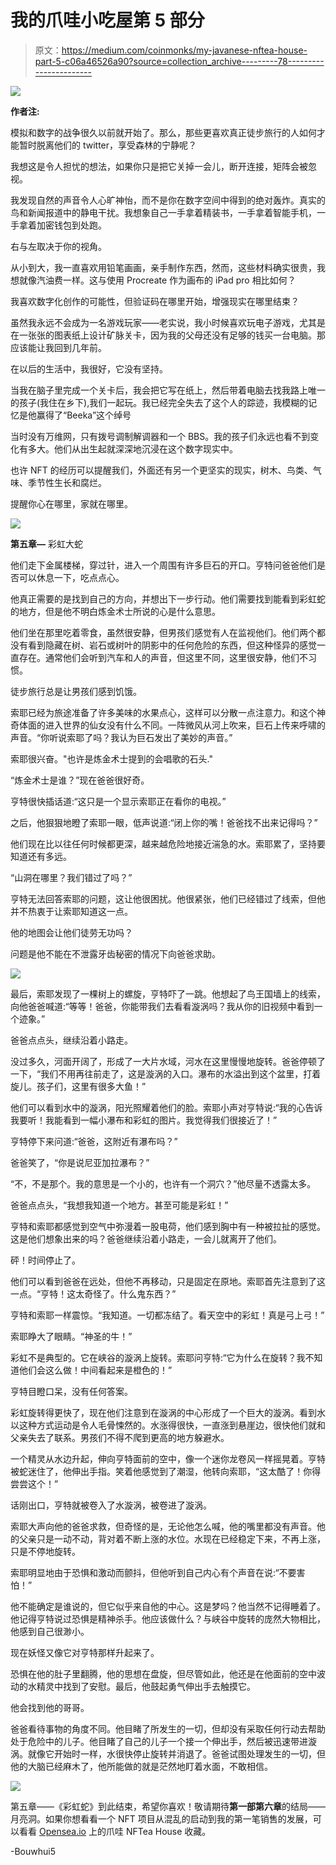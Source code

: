 # 我的爪哇小吃屋第 5 部分

> 原文：<https://medium.com/coinmonks/my-javanese-nftea-house-part-5-c06a46526a90?source=collection_archive---------78----------------------->

![](img/2701d257e0398d8bb79dc911e9bca4bd.png)

**作者注:**

模拟和数字的战争很久以前就开始了。那么，那些更喜欢真正徒步旅行的人如何才能暂时脱离他们的 twitter，享受森林的宁静呢？

我想这是令人担忧的想法，如果你只是把它关掉一会儿，断开连接，矩阵会被忽视。

我发现自然的声音令人心旷神怡，而不是你在数字空间中得到的绝对轰炸。真实的鸟和新闻报道中的静电干扰。我想象自己一手拿着精装书，一手拿着智能手机，一手拿着加密钱包到处跑。

右与左取决于你的视角。

从小到大，我一直喜欢用铅笔画画，亲手制作东西，然而，这些材料确实很贵，我想就像汽油费一样。这与使用 Procreate 作为画布的 iPad pro 相比如何？

我喜欢数字化创作的可能性，但验证码在哪里开始，增强现实在哪里结束？

虽然我永远不会成为一名游戏玩家——老实说，我小时候喜欢玩电子游戏，尤其是在一张张的图表纸上设计矿脉关卡，因为我的父母还没有足够的钱买一台电脑。那应该能让我回到几年前。

在以后的生活中，我很好，它没有坚持。

当我在脑子里完成一个关卡后，我会把它写在纸上，然后带着电脑去找我路上唯一的孩子(我住在乡下),我们一起玩。我已经完全失去了这个人的踪迹，我模糊的记忆是他赢得了“Beeka”这个绰号

当时没有万维网，只有拨号调制解调器和一个 BBS。我的孩子们永远也看不到变化有多大。他们从出生起就深深地沉浸在这个数字现实中。

也许 NFT 的经历可以提醒我们，外面还有另一个更坚实的现实，树木、鸟类、气味、季节性生长和腐烂。

提醒你心在哪里，家就在哪里。

![](img/ee9e4bd5b2a45808c770fa58a981e123.png)

**第五章—** 彩虹大蛇

他们走下金属楼梯，穿过针，进入一个周围有许多巨石的开口。亨特问爸爸他们是否可以休息一下，吃点点心。

他真正需要的是找到自己的方向，并想出下一步行动。他们需要找到能看到彩虹蛇的地方，但是他不明白炼金术士所说的心是什么意思。

他们坐在那里吃着零食，虽然很安静，但男孩们感觉有人在监视他们。他们两个都没有看到隐藏在树、岩石或树叶的阴影中的任何危险的东西，但这种怪异的感觉一直存在。通常他们会听到汽车和人的声音，但这里不同，这里很安静，他们不习惯。

徒步旅行总是让男孩们感到饥饿。

索耶已经为旅途准备了许多美味的水果点心，这样可以分散一点注意力。和这个神奇体面的进入世界的仙女没有什么不同。一阵微风从河上吹来，巨石上传来呼啸的声音。“你听说索耶了吗？我认为巨石发出了美妙的声音。”

索耶很兴奋。"也许是炼金术士提到的会唱歌的石头."

“炼金术士是谁？”现在爸爸很好奇。

亨特很快插话道:“这只是一个显示索耶正在看你的电视。”

之后，他狠狠地瞪了索耶一眼，低声说道:“闭上你的嘴！爸爸找不出来记得吗？”

他们现在比以往任何时候都更深，越来越危险地接近湍急的水。索耶累了，坚持要知道还有多远。

“山洞在哪里？我们错过了吗？”

亨特无法回答索耶的问题，这让他很困扰。他很紧张，他们已经错过了线索，但他并不热衷于让索耶知道这一点。

他的地图会让他们徒劳无功吗？

问题是他不能在不泄露牙齿秘密的情况下向爸爸求助。

![](img/d7f3c33d9bdc3d26eac3729725e8dfaf.png)

最后，索耶发现了一棵树上的螺旋，亨特吓了一跳。他想起了鸟王国墙上的线索，向他爸爸喊道:“等等！爸爸，你能带我们去看看漩涡吗？我从你的旧视频中看到一个迹象。”

爸爸点点头，继续沿着小路走。

没过多久，河面开阔了，形成了一大片水域，河水在这里慢慢地旋转。爸爸停顿了一下，“我们不用再往前走了，这是漩涡的入口。瀑布的水溢出到这个盆里，打着旋儿。孩子们，这里有很多大鱼！”

他们可以看到水中的漩涡，阳光照耀着他们的脸。索耶小声对亨特说:“我的心告诉我要听！我能看到一幅小瀑布和彩虹的图片。我觉得我们很接近了！”

亨特停下来问道:“爸爸，这附近有瀑布吗？”

爸爸笑了，“你是说尼亚加拉瀑布？”

“不，不是那个。我的意思是一个小的，也许有一个洞穴？”他尽量不透露太多。

爸爸点点头，“我想我知道一个地方。甚至可能是彩虹！”

亨特和索耶都感觉到空气中弥漫着一股电荷，他们感到胸中有一种被拉扯的感觉。这是他们想象出来的吗？爸爸继续沿着小路走，一会儿就离开了他们。

砰！时间停止了。

他们可以看到爸爸在远处，但他不再移动，只是固定在原地。索耶首先注意到了这一点。“亨特！这太奇怪了。什么鬼东西？”

亨特和索耶一样震惊。“我知道。一切都冻结了。看天空中的彩虹！真是弓上弓！”

索耶睁大了眼睛。“神圣的牛！”

彩虹不是典型的。它在峡谷的漩涡上旋转。索耶问亨特:“它为什么在旋转？我不知道他们会这么做！中间看起来是橙色的！”

亨特目瞪口呆，没有任何答案。

彩虹旋转得更快了，现在他们注意到在漩涡的中心形成了一个巨大的漩涡。看到水以这种方式运动是令人毛骨悚然的。水涨得很快，一直涨到悬崖边，很快他们就和父亲失去了联系。男孩们不得不爬到更高的地方躲避水。

一个精灵从水边升起，伸向亨特面前的空中，像一个迷你龙卷风一样摇晃着。亨特被蛇迷住了，他伸出手指。笑着他感觉到了潮湿，他转向索耶，“这太酷了！你得尝尝这个！”

话刚出口，亨特就被卷入了水漩涡，被卷进了漩涡。

索耶大声向他的爸爸求救，但奇怪的是，无论他怎么喊，他的嘴里都没有声音。他的父亲只是一动不动，背对着不断上涨的水位。水现在已经稳定下来，不再上涨，只是不停地旋转。

索耶明显地由于恐惧和激动而颤抖，但他听到自己内心有个声音在说:“不要害怕！”

他不能确定是谁说的，但它似乎来自他的中心。这是梦吗？他当然不记得睡着了。他记得亨特说过恐惧是精神杀手。他应该做什么？与峡谷中旋转的庞然大物相比，他感到自己很渺小。

现在妖怪又像它对亨特那样升起来了。

恐惧在他的肚子里翻腾，他的思想在盘旋，但尽管如此，他还是在他面前的空中波动的水精灵中找到了安慰。最后，他鼓起勇气伸出手去触摸它。

他会找到他的哥哥。

爸爸看待事物的角度不同。他目睹了所发生的一切，但却没有采取任何行动去帮助处于危险中的儿子。他目睹了自己的儿子一个接一个伸出手，然后被迅速带进漩涡。就像它开始时一样，水很快停止旋转并消退了。爸爸试图处理发生的一切，但他的大脑已经麻木了，他所能做的就是茫然地盯着水面，不敢相信。

![](img/d8526227e1453c74f363b56005f4173e.png)

第五章——《彩虹蛇》到此结束，希望你喜欢！敬请期待**第一部第六章**的结局——月亮洞。如果你想看看一个 NFT 项目从混乱的启动到我的第一笔销售的发展，可以看看 [Opensea.io](https://opensea.io/account) 上的爪哇 NFTea House 收藏。

-Bouwhui5